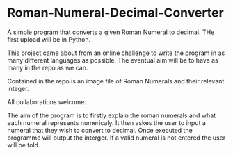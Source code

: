 # Roman-Numeral-Decimal-Converter

A simple program that converts a given Roman Numeral to decimal.
THe first upload will be in Python. 

This project came about from an online challenge to write the program in as many different languages as possible.
The eventual aim will be to have as many in the repo as we can.

Contained in the repo is an image file of Roman Numerals and their relevant integer.

All collaborations welcome.

The aim of the program is to firstly explain the roman numerals and what each numeral represents numericaly.
It then askes the user to input a numeral that they wish to convert to decimal.
Once executed the programme will output the interger. If a valid numeral is not entered the user will be told. 
